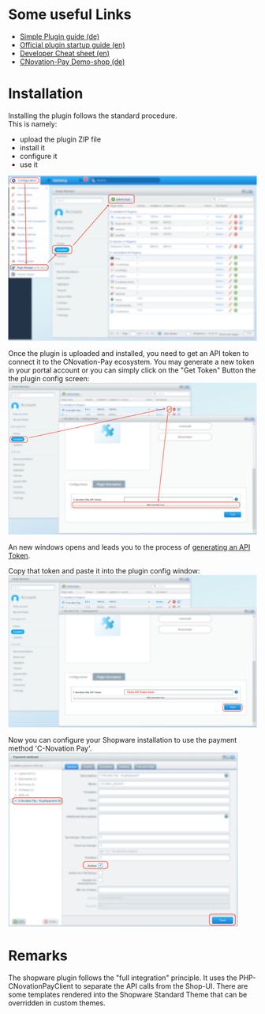 Some useful Links
=================
* [Simple Plugin guide (de)](https://www.the-cake-shop.de/shopware-plugin-101-einfaches-plugin-erstellen/)
* [Official plugin startup guide (en)](https://developers.shopware.com/developers-guide/plugin-quick-start/)
* [Developer Cheat sheet (en)](https://synonymous.rocks/shopware-5-cheat-sheet-fuer-entwickler/)
* [CNovation-Pay Demo-shop (de)](http://demo.c-novation-pay.com/shopware/)

Installation
============
Installing the plugin follows the standard procedure.    
This is namely:    
* upload the plugin ZIP file    
* install it    
* configure it    
* use it    
    
![upload plugin](upload_plugin.png)    
    
Once the plugin is uploaded and installed, you need to get an API token to
connect it to the CNovation-Pay ecosystem. You may generate a new token in your portal account
or you can simply click on the "Get Token" Button the the plugin config screen:    
![configure plugin](configure_plugin_1.png)    

An new windows opens and leads you to the process of [generating an API Token](../docs/get_token.md).    
    
Copy that token and paste it into the plugin config window:    
![configure plugin](configure_plugin_2.png)    
    
Now you can configure your Shopware installation to use the payment method 'C-Novation Pay'.    
![payment method](payment_method.png)    

Remarks
=======
The shopware plugin follows the "full integration" principle. It uses the
PHP-CNovationPayClient to separate the API calls from the Shop-UI.
There are some templates rendered into the Shopware Standard Theme that can be
overridden in custom themes.